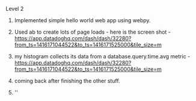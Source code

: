 

Level 2

1. Implemented simple hello world web app using webpy. 

2. Used ab to create lots of page loads - here is the screen shot -  https://app.datadoghq.com/dash/dash/32280?from_ts=1416171044522&to_ts=1416171525000&tile_size=m

3. my histogram collects its data from a database.query.time.avg metric - https://app.datadoghq.com/dash/dash/32280?from_ts=1416171044522&to_ts=1416171525000&tile_size=m

4. coming back after finishing the other stuff.

5. ''